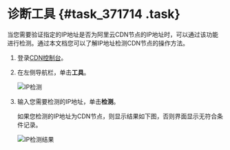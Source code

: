 # 诊断工具 {#task_371714 .task}

当您需要验证指定的IP地址是否为阿里云CDN节点的IP地址时，可以通过该功能进行检测。通过本文档您可以了解IP地址检测CDN节点的操作方法。

1.  登录[CDN控制台](https://cdn.console.aliyun.com)。
2.  在左侧导航栏，单击**工具**。 

    ![IP检测](http://static-aliyun-doc.oss-cn-hangzhou.aliyuncs.com/assets/img/5172/156726283151480_zh-CN.png)

3.  输入您需要检测的IP地址，单击**检测**。 

    如果您检测的IP地址为CDN节点，则显示结果如下图，否则界面显示无符合条件记录。

    ![IP检测结果](http://static-aliyun-doc.oss-cn-hangzhou.aliyuncs.com/assets/img/5172/156726283151482_zh-CN.png)


